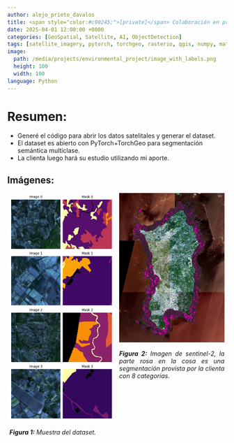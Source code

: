 ```yaml
---
author: alejo_prieto_davalos
title: <span style="color:#c90245;">[private]</span> Colaboración en proyecto ambiental con Imágenes Satelitales y PyTorch+TorchGeo
date: 2025-04-01 12:00:00 +0000
categories: [GeoSpatial, Satellite, AI, ObjectDetection]
tags: [satellite_imagery, pytorch, torchgeo, rasterio, qgis, numpy, matplotlib]
image:
  path: /media/projects/environmental_project/image_with_labels.png
  height: 100
  width: 100
language: Python
---
```


# Resumen:
- Generé el código para abrir los datos satelitales y generar el dataset.
- El dataset es abierto con PyTorch+TorchGeo para segmentación semántica multiclase.
- La clienta luego hará su estudio utilizando mi aporte.


## Imágenes:
<div style="display: flex; flex-wrap: wrap; justify-content: space-around;">
  <div style="flex-basis: 48%; max-width: 300px; margin-bottom: 20px; text-align: justify;">
    <img src="/media/projects/environmental_project/batch.png" alt="Dataset generado." style="max-width: 300px; width: 100%; height: auto;">
    <p style="width: 100%; max-width: 300px;"><em><b>Figura 1:</b> Muestra del dataset.</em></p>
  </div>

  <div style="flex-basis: 48%; max-width: 300px; margin-bottom: 20px; text-align: justify;">
    <img src="/media/projects/environmental_project/image_with_labels.png" alt="Imagen satelital con label" style="max-width: 300px; width: 100%; height: auto;">
    <p style="width: 100%; max-width: 300px;"><em><b>Figura 2:</b> Imagen de sentinel-2, la parte rosa en la cosa es una segmentación provista por la clienta con 8 categorías.</em></p>
  </div>
</div>
